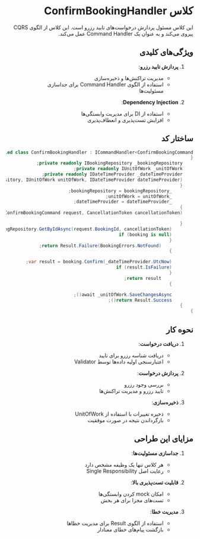  <div dir="rtl">

# کلاس ConfirmBookingHandler

این کلاس مسئول پردازش درخواست‌های تایید رزرو است. این کلاس از الگوی CQRS پیروی می‌کند و به عنوان یک Command Handler عمل می‌کند.

## ویژگی‌های کلیدی

1. **پردازش تایید رزرو**:
   - مدیریت تراکنش‌ها و ذخیره‌سازی
   - استفاده از الگوی Command Handler برای جداسازی مسئولیت‌ها

2. **Dependency Injection**:
   - استفاده از DI برای مدیریت وابستگی‌ها
   - افزایش تست‌پذیری و انعطاف‌پذیری

## ساختار کد

```csharp
internal sealed class ConfirmBookingHandler : ICommandHandler<ConfirmBookingCommand>
{
    private readonly IBookingRepository _bookingRepository;
    private readonly IUnitOfWork _unitOfWork;
    private readonly IDateTimeProvider _dateTimeProvider;
    public ConfirmBookingHandler(IBookingRepository bookingRepository, IUnitOfWork unitOfWork, IDateTimeProvider dateTimeProvider)
    {
        _bookingRepository = bookingRepository;
        _unitOfWork = unitOfWork;
        _dateTimeProvider = dateTimeProvider;
    }
    public async Task<Result> Handle(ConfirmBookingCommand request, CancellationToken cancellationToken)

    {
        var booking = await _bookingRepository.GetByIdAsync(request.BookingId, cancellationToken);
        if (booking is null)
        {
            return Result.Failure(BookingErrors.NotFound);
        }

        var result = booking.Confirm(_dateTimeProvider.UtcNow);
        if (result.IsFailure)
        {
            return result;
        }

        await _unitOfWork.SaveChangesAsync();
        return Result.Success();
    }
}
```

## نحوه کار

1. **دریافت درخواست**:
   - دریافت شناسه رزرو برای تایید
   - اعتبارسنجی اولیه داده‌ها توسط Validator

2. **پردازش درخواست**:
   - بررسی وجود رزرو
   - تایید رزرو و مدیریت تراکنش‌ها

3. **ذخیره‌سازی**:
   - ذخیره تغییرات با استفاده از UnitOfWork
   - بازگرداندن نتیجه در صورت موفقیت

## مزایای این طراحی

1. **جداسازی مسئولیت‌ها**:
   - هر کلاس تنها یک وظیفه مشخص دارد
   - رعایت اصل Single Responsibility

2. **قابلیت تست‌پذیری بالا**:
   - امکان mock کردن وابستگی‌ها
   - تست‌های مجزا برای هر بخش

3. **مدیریت خطا**:
   - استفاده از الگوی Result برای مدیریت خطاها
   - بازگشت پیام‌های خطای معنادار

</div>